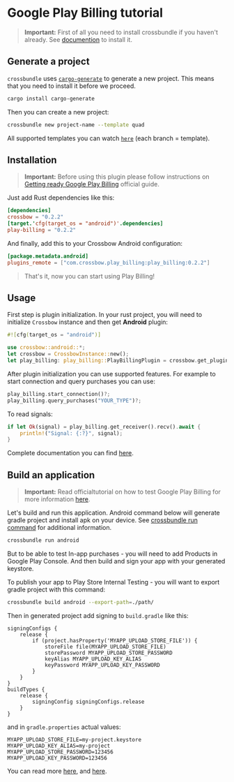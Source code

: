 # Google Play Billing tutorial

> **Important:** First of all you need to install crossbundle if you haven't already. See [documention](/docs/src/install/README.md) to install it.

## Generate a project

`crossbundle` uses [`cargo-generate`](https://github.com/cargo-generate/cargo-generate) to generate a new project. This means that you need to install it before we proceed.

```sh
cargo install cargo-generate
```

Then you can create a new project:

```sh
crossbundle new project-name --template quad
```

All supported templates you can watch [`here`](https://github.com/dodorare/crossbundle-templates) (each branch = template).

## Installation

> **Important:** Before using this plugin please follow instructions on [Getting ready Google Play Billing](https://developer.android.com/google/play/billing/getting-ready) official guide.

Just add Rust dependencies like this:

```toml
[dependencies]
crossbow = "0.2.2"
[target.'cfg(target_os = "android")'.dependencies]
play-billing = "0.2.2"
```

And finally, add this to your Crossbow Android configuration:

```toml
[package.metadata.android]
plugins_remote = ["com.crossbow.play_billing:play_billing:0.2.2"]
```

> That's it, now you can start using Play Billing!

## Usage

First step is plugin initialization. In your rust project, you will need to initialize `Crossbow` instance and then get **Android** plugin:

```rust
#![cfg(target_os = "android")]

use crossbow::android::*;
let crossbow = CrossbowInstance::new();
let play_billing: play_billing::PlayBillingPlugin = crossbow.get_plugin()?;
```

After plugin initialization you can use supported features. For example to start connection and query purchases you can use:

```rust
play_billing.start_connection()?;
play_billing.query_purchases("YOUR_TYPE")?;
```

To read signals:

```rust
if let Ok(signal) = play_billing.get_receiver().recv().await {
    println!("Signal: {:?}", signal);
}
```

Complete documentation you can find [here](https://docs.rs/play-billing/).

## Build an application

> **Important:** Read officialtutorial on how to test Google Play Billing for more information [here](https://developer.android.com/google/play/billing/test).

Let's build and run this application. Android command below will generate gradle project and install apk on your device. See [crossbundle run command](/docs/src/crossbundle/command-run.md) for additional information.

```sh
crossbundle run android
```

But to be able to test In-app purchases - you will need to add Products in Google Play Console. And then build and sign your app with your generated keystore.

To publish your app to Play Store Internal Testing - you will want to export gradle project with this command:

```sh
crossbundle build android --export-path=./path/
```

Then in generated project add signing to `build.gradle` like this:

```
signingConfigs {
    release {
        if (project.hasProperty('MYAPP_UPLOAD_STORE_FILE')) {
            storeFile file(MYAPP_UPLOAD_STORE_FILE)
            storePassword MYAPP_UPLOAD_STORE_PASSWORD
            keyAlias MYAPP_UPLOAD_KEY_ALIAS
            keyPassword MYAPP_UPLOAD_KEY_PASSWORD
        }
    }
}
buildTypes {
    release {
        signingConfig signingConfigs.release
    }
}
```

and in `gradle.properties` actual values:

```
MYAPP_UPLOAD_STORE_FILE=my-project.keystore
MYAPP_UPLOAD_KEY_ALIAS=my-project
MYAPP_UPLOAD_STORE_PASSWORD=123456
MYAPP_UPLOAD_KEY_PASSWORD=123456
```

You can read more [here](https://reactnative.dev/docs/signed-apk-android), and [here](https://developer.android.com/studio/publish).
